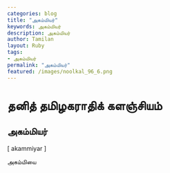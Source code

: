 ```yaml
---  
categories: blog  
title: "அகம்மியர்"
keywords: அகம்மியர்  
description: அகம்மியர்
author: Tamilan  
layout: Ruby  
tags:     
- அகம்மியர்
permalink: "அகம்மியர்"  
featured: /images/noolkal_96_6.png  
--- 
```

# தனித் தமிழகராதிக் களஞ்சியம்
## அகம்மியர்

[ akammiyar ]  
  
அகம்மியை